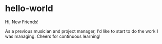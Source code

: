 # hello-world

Hi, New Friends!

As a previous musician and project manager, I'd like to start to do the work I was managing.
Cheers for continuous learning!
